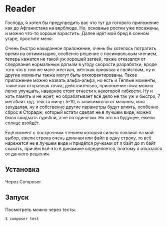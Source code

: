 # Reader

Господа, я хотел бы предупредить вас что тут до готового приложение как до Афганистана на верблюде. 
Но, основные ростки уже посажены, и можно что-то хороше взрастить.
Далее идёт мой бред в сонном угаре, простите меня:

Очень быстро накиданное приложение, очень бы хотелось потратить время на оптимизацию, особенно решение с посимвольным чтением, теперь кажется не такой уж хорошей затеей, также отказался от следования нормальным догмам в угоду скорости разработки, вроде того что в том же мапе жесткач, жёсткая привязка к свойствам, ну и другие моменты также могут быть отккоректированы. Такое приложение можно назвать альфа-альфа, но есть и Тёплые моменты, такие как отправная точка, действительно, приложение пока можно легко улучшать, наверное стоит отнести к некоторой гибкости. Ну и хоть память и не жрёт, но обрабатывает всё дело не так уж и быстро, 7 мегабайт худ. текста минут 5-10, в зависимости от машины, моя захудалая, ну и собственно другие параметры будут влиять, особенно сброс в Сторадж, который кстати сделал не в лучшем виде, можно было скидыать гурьбой, а не по одиночки. Но это на будущее, ежели солнце взойдёт.


Ещё момент с построчным чтением который сильно повлиял на мой выбор, ежели строка очень длинная или файл в одну строку, то всё нарежется не в лучшем виде и придётся ручками от n байт до m байт скакать, причём всё это в динамике определяется, поэтому я отказался от данного решения.

## Установка

Через Composer

## Запуск

Посмотреть можно через тесты.

``` bash
$ composer test
```
